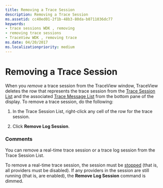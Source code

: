 ```yaml
---
title: Removing a Trace Session
description: Removing a Trace Session
ms.assetid: cc40ed01-2f1b-48b3-80da-b0711036dc77
keywords:
- trace sessions WDK , removing
- removing trace sessions
- TraceView WDK , removing trace
ms.date: 04/20/2017
ms.localizationpriority: medium
---
```


# Removing a Trace Session


When you *remove* a trace session from the TraceView window, TraceView deletes the row that represents the trace session from the [Trace Session List](trace-session-list.md) and the associated [Trace Message List](trace-message-lists.md) from the bottom pane of the display. To remove a trace session, do the following:

1.  In the Trace Session List, right-click any cell of the row for the trace session.

2.  Click **Remove Log Session**.

### <span id="comments"></span><span id="COMMENTS"></span>Comments

You can remove a real-time trace session or a trace log session from the Trace Session List.

To remove a real-time trace session, the session must be [stopped](stopping-a-trace-session.md) (that is, all providers must be disabled). If any providers in the session are still running (that is, are enabled), the **Remove Log Session** command is dimmed.

 

 





